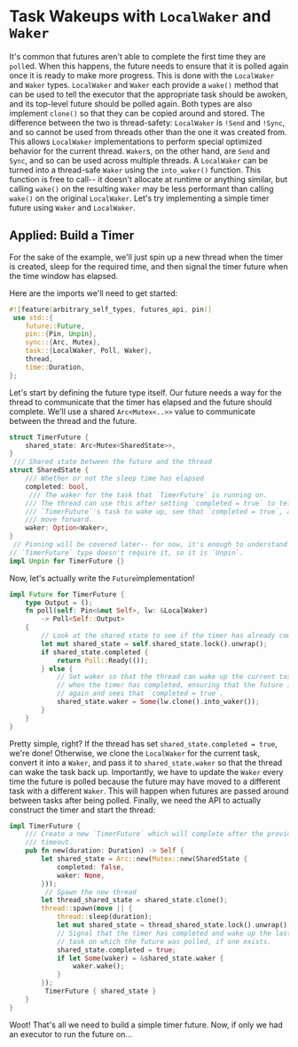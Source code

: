 # Task Wakeups with `LocalWaker` and `Waker`

It's common that futures aren't able to complete the first time they are
`poll`ed. When this happens, the future needs to ensure that it is polled
again once it is ready to make more progress. This is done with the
`LocalWaker` and `Waker` types.
 `LocalWaker` and `Waker` each provide a `wake()` method that can be used to
tell the executor that the appropriate task should be awoken, and its top-level
future should be polled again. Both types are also implement `clone()` so that
they can be copied around and stored. The difference between the two is
thread-safety: `LocalWaker` is `!Send` and `!Sync`, and so cannot be used from
threads other than the one it was created from. This allows `LocalWaker`
implementations to perform special optimized behavior for the current thread.
`Waker`s, on the other hand, are `Send` and `Sync`, and so can be used across
multiple threads. A `LocalWaker` can be turned into a thread-safe `Waker` using
the `into_waker()` function. This function is free to call-- it doesn't
allocate at runtime or anything similar, but calling `wake()` on the resulting
`Waker` may be less performant than calling `wake()` on the original
`LocalWaker`.
 Let's try implementing a simple timer future using `Waker` and `LocalWaker`.

## Applied: Build a Timer

For the sake of the example, we'll just spin up a new thread when the timer
is created, sleep for the required time, and then signal the timer future
when the time window has elapsed.

Here are the imports we'll need to get started:

```rust
#![feature(arbitrary_self_types, futures_api, pin)]
 use std::{
    future::Future,
    pin::{Pin, Unpin},
    sync::{Arc, Mutex},
    task::{LocalWaker, Poll, Waker},
    thread,
    time::Duration,
};
```

Let's start by defining the future type itself. Our future needs a way for the
thread to communicate that the timer has elapsed and the future should complete.
We'll use a shared `Arc<Mutex<..>>` value to communicate between the thread and
the future.

```rust
struct TimerFuture {
    shared_state: Arc<Mutex<SharedState>>,
}
 /// Shared state between the future and the thread
struct SharedState {
    /// Whether or not the sleep time has elapsed
    completed: bool,
     /// The waker for the task that `TimerFuture` is running on.
    /// The thread can use this after setting `completed = true` to tell
    /// `TimerFuture`'s task to wake up, see that `completed = true`, and
    /// move forward.
    waker: Option<Waker>,
}
 // Pinning will be covered later-- for now, it's enough to understand that our
// `TimerFuture` type doesn't require it, so it is `Unpin`.
impl Unpin for TimerFuture {}
```

 Now, let's actually write the `Future`implementation!

```rust
impl Future for TimerFuture {
    type Output = ();
    fn poll(self: Pin<&mut Self>, lw: &LocalWaker)
        -> Poll<Self::Output>
    {
        // Look at the shared state to see if the timer has already completed.
        let mut shared_state = self.shared_state.lock().unwrap();
        if shared_state.completed {
            return Poll::Ready(());
        } else {
            // Set waker so that the thread can wake up the current task
            // when the timer has completed, ensuring that the future is polled
            // again and sees that `completed = true`.
            shared_state.waker = Some(lw.clone().into_waker());
        }
    }
}
```

Pretty simple, right? If the thread has set `shared_state.completed = true`,
we're done! Otherwise, we clone the `LocalWaker` for the current task,
convert it into a `Waker`, and pass it to `shared_state.waker` so that the
thread can wake the task back up.
 Importantly, we have to update the `Waker` every time the future is polled
because the future may have moved to a different task with a different
`Waker`. This will happen when futures are passed around between tasks after
being polled.
 Finally, we need the API to actually construct the timer and start the thread:

```rust
impl TimerFuture {
    /// Create a new `TimerFuture` which will complete after the provided
    /// timeout.
    pub fn new(duration: Duration) -> Self {
        let shared_state = Arc::new(Mutex::new(SharedState {
            completed: false,
            waker: None,
        }));
         // Spawn the new thread
        let thread_shared_state = shared_state.clone();
        thread::spawn(move || {
            thread::sleep(duration);
            let mut shared_state = thread_shared_state.lock().unwrap();
            // Signal that the timer has completed and wake up the last
            // task on which the future was polled, if one exists.
            shared_state.completed = true;
            if let Some(waker) = &shared_state.waker {
                waker.wake();
            }
        });
         TimerFuture { shared_state }
    }
}
```

Woot! That's all we need to build a simple timer future. Now, if only we had
an executor to run the future on...